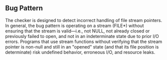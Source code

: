 ## Bug Pattern

The checker is designed to detect incorrect handling of file stream pointers. In general, the bug pattern is operating on a stream (FILE*) without ensuring that the stream is valid—i.e., not NULL, not already closed or previously failed to open, and not in an indeterminate state due to prior I/O errors. Programs that use stream functions without verifying that the stream pointer is non-null and still in an "opened" state (and that its file position is determinate) risk undefined behavior, erroneous I/O, and resource leaks.